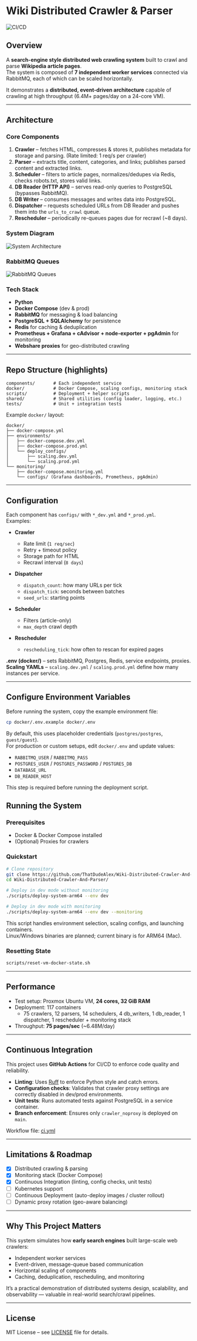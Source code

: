 # Wiki Distributed Crawler & Parser

![CI/CD](https://github.com/ThatDudeAlex/Wiki-Distributed-Crawler-And-Parser/actions/workflows/ci.yml/badge.svg)

## Overview
A **search-engine style distributed web crawling system** built to crawl and parse **Wikipedia article pages**.  
The system is composed of **7 independent worker services** connected via RabbitMQ, each of which can be scaled horizontally.  

It demonstrates a **distributed, event-driven architecture** capable of crawling at high throughput (6.4M+ pages/day on a 24-core VM).

---

## Architecture

### Core Components
1. **Crawler** – fetches HTML, compresses & stores it, publishes metadata for storage and parsing. (Rate limited: 1 req/s per crawler)  
2. **Parser** – extracts title, content, categories, and links; publishes parsed content and extracted links.  
3. **Scheduler** – filters to article pages, normalizes/dedupes via Redis, checks robots.txt, stores valid links.  
4. **DB Reader (HTTP API)** – serves read-only queries to PostgreSQL (bypasses RabbitMQ).  
5. **DB Writer** – consumes messages and writes data into PostgreSQL.  
6. **Dispatcher** – requests scheduled URLs from DB Reader and pushes them into the `urls_to_crawl` queue.  
7. **Rescheduler** – periodically re-queues pages due for recrawl (~8 days).  

### System Diagram
![System Architecture](https://res.cloudinary.com/dmllp7gur/image/upload/v1755573701/Screenshot_2025-08-18_at_11.20.21_PM_b9igie.png)

### RabbitMQ Queues
![RabbitMQ Queues](https://res.cloudinary.com/dmllp7gur/image/upload/v1755366075/Screenshot_2025-08-16_at_1.40.03_PM_qpbjjh.png)

### Tech Stack
- **Python**
- **Docker Compose** (dev & prod)  
- **RabbitMQ** for messaging & load balancing  
- **PostgreSQL + SQLAlchemy** for persistence  
- **Redis** for caching & deduplication  
- **Prometheus + Grafana + cAdvisor + node-exporter + pgAdmin** for monitoring  
- **Webshare proxies** for geo-distributed crawling  

---

## Repo Structure (highlights)

```
components/       # Each independent service
docker/           # Docker Compose, scaling configs, monitoring stack
scripts/          # Deployment + helper scripts
shared/           # Shared utilities (config loader, logging, etc.)
tests/            # Unit + integration tests
```

Example `docker/` layout:  
```
docker/
├── docker-compose.yml
├── environments/
│   ├── docker-compose.dev.yml
│   ├── docker-compose.prod.yml
│   └── deploy_configs/
│       ├── scaling.dev.yml
│       └── scaling.prod.yml
└── monitoring/
    ├── docker-compose.monitoring.yml
    └── configs/ (Grafana dashboards, Prometheus, pgAdmin)
```

---

## Configuration

Each component has `configs/` with `*_dev.yml` and `*_prod.yml`.  
Examples:  

- **Crawler**  
  - Rate limit (`1 req/sec`)  
  - Retry + timeout policy  
  - Storage path for HTML  
  - Recrawl interval (`8 days`)  

- **Dispatcher**  
  - `dispatch_count`: how many URLs per tick  
  - `dispatch_tick`: seconds between batches  
  - `seed_urls`: starting points  

- **Scheduler**  
  - Filters (article-only)  
  - `max_depth` crawl depth  

- **Rescheduler**  
  - `rescheduling_tick`: how often to rescan for expired pages  

**.env (docker/)** – sets RabbitMQ, Postgres, Redis, service endpoints, proxies.  
**Scaling YAMLs** – `scaling.dev.yml` / `scaling.prod.yml` define how many instances per service.  

---

## Configure Environment Variables

Before running the system, copy the example environment file:

```bash
cp docker/.env.example docker/.env
```

By default, this uses placeholder credentials (`postgres/postgres`, `guest/guest`).  
For production or custom setups, edit `docker/.env` and update values:

- `RABBITMQ_USER` / `RABBITMQ_PASS`  
- `POSTGRES_USER` / `POSTGRES_PASSWORD` / `POSTGRES_DB`  
- `DATABASE_URL`  
- `DB_READER_HOST`  

This step is required before running the deployment script.

## Running the System

### Prerequisites
- Docker & Docker Compose installed  
- (Optional) Proxies for crawlers  

### Quickstart
```bash
# Clone repository
git clone https://github.com/ThatDudeAlex/Wiki-Distributed-Crawler-And-Parser.git
cd Wiki-Distributed-Crawler-And-Parser/

# Deploy in dev mode without monitoring
./scripts/deploy-system-arm64 --env dev

# Deploy in dev mode with monitoring
./scripts/deploy-system-arm64 --env dev --monitoring
```

This script handles environment selection, scaling configs, and launching containers.  
Linux/Windows binaries are planned; current binary is for ARM64 (Mac).  

### Resetting State
```bash
scripts/reset-vm-docker-state.sh
```

---

## Performance

- Test setup: Proxmox Ubuntu VM, **24 cores, 32 GiB RAM**  
- Deployment: 117 containers  
  - 75 crawlers, 12 parsers, 14 schedulers, 4 db_writers, 1 db_reader, 1 dispatcher, 1 rescheduler + monitoring stack  
- Throughput: **75 pages/sec** (~6.48M/day)  

---

## Continuous Integration

This project uses **GitHub Actions** for CI/CD to enforce code quality and reliability.

- **Linting**: Uses [Ruff](https://github.com/astral-sh/ruff) to enforce Python style and catch errors.  
- **Configuration checks**: Validates that crawler proxy settings are correctly disabled in dev/prod environments.  
- **Unit tests**: Runs automated tests against PostgreSQL in a service container.  
- **Branch enforcement**: Ensures only `crawler_noproxy` is deployed on `main`.  

Workflow file: [ci.yml](.github/workflows/ci.yml)

---

## Limitations & Roadmap

- [x] Distributed crawling & parsing  
- [x] Monitoring stack (Docker Compose)  
- [x] Continuous Integration (linting, config checks, unit tests)  
- [ ] Kubernetes support  
- [ ] Continuous Deployment (auto-deploy images / cluster rollout)  
- [ ] Dynamic proxy rotation (geo-aware balancing)  

---

## Why This Project Matters

This system simulates how **early search engines** built large-scale web crawlers:  
- Independent worker services  
- Event-driven, message-queue based communication  
- Horizontal scaling of components  
- Caching, deduplication, rescheduling, and monitoring  

It’s a practical demonstration of distributed systems design, scalability, and observability — valuable in real-world search/crawl pipelines.

---

## License
MIT License – see [LICENSE](LICENSE) file for details.
